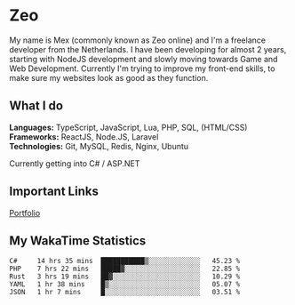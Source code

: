 # Zeo
My name is Mex (commonly known as Zeo online) and I'm a freelance developer from the Netherlands. I have been developing for almost 2 years, starting with NodeJS development and slowly moving towards Game and Web Development. Currently I'm trying to improve my front-end skills, to make sure my websites look as good as they function.

## What I do
**Languages:** TypeScript, JavaScript, Lua, PHP, SQL, (HTML/CSS)<br/>
**Frameworks:** ReactJS, Node.JS, Laravel<br/>
**Technologies:** Git, MySQL, Redis, Nginx, Ubuntu<br/>

Currently getting into C# / ASP.NET

## Important Links
[Portfolio](https://zeodev.cc)

## My WakaTime Statistics
<!--START_SECTION:waka-->
```text
C#     14 hrs 35 mins  ███████████▒░░░░░░░░░░░░░   45.23 % 
PHP    7 hrs 22 mins   █████▓░░░░░░░░░░░░░░░░░░░   22.85 % 
Rust   3 hrs 19 mins   ██▓░░░░░░░░░░░░░░░░░░░░░░   10.29 % 
YAML   1 hr 38 mins    █▒░░░░░░░░░░░░░░░░░░░░░░░   05.07 % 
JSON   1 hr 7 mins     █░░░░░░░░░░░░░░░░░░░░░░░░   03.51 % 
```
<!--END_SECTION:waka-->
